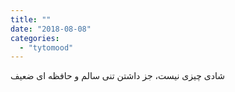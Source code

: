 ```yaml
---
title: ""
date: "2018-08-08"
categories: 
  - "tytomood"
---
```


شادی چیزی نیست، جز داشتن تنی سالم و حافظه ای ضعیف
